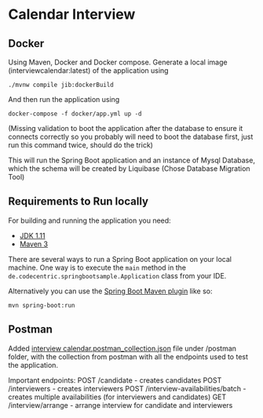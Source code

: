 # Calendar Interview 

## Docker

Using Maven, Docker and Docker compose. 
Generate a local image (interviewcalendar:latest) of the application using 

```
./mvnw compile jib:dockerBuild
```
And then run the application using 

```
docker-compose -f docker/app.yml up -d
```
(Missing validation to boot the application after the database to ensure it connects correctly so you probably will need to boot the database first, just run this command twice, should do the trick)

This will run the Spring Boot application and an instance of Mysql Database, which the schema will be created by Liquibase (Chose Database Migration Tool)

## Requirements to Run locally 

For building and running the application you need:

- [JDK 1.11](http://www.oracle.com/technetwork/java/javase/downloads/)
- [Maven 3](https://maven.apache.org)

There are several ways to run a Spring Boot application on your local machine. One way is to execute the `main` method in the `de.codecentric.springbootsample.Application` class from your IDE.

Alternatively you can use the [Spring Boot Maven plugin](https://docs.spring.io/spring-boot/docs/current/reference/html/build-tool-plugins-maven-plugin.html) like so:

```shell
mvn spring-boot:run
```

## Postman
Added [interview calendar.postman_collection.json](postman%2Finterview%20calendar.postman_collection.json) file under /postman folder, with the collection from postman with all the endpoints used to test the application.

Important endpoints:
POST /candidate - creates candidates
POST /interviewers - creates interviewers
POST /interview-availabilities/batch - creates multiple availabilities (for interviewers and candidates)
GET /interview/arrange - arrange interview for candidate and interviewers
